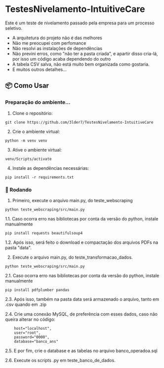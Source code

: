 # TestesNivelamento-IntuitiveCare

Este é um teste de nivelamento passado pela empresa para um processo seletivo.

- A arquitetura do projeto não é das melhores
- Não me preocupei com perfomance
- Não resolvi as instalações de dependências
- Não previni erros, como "não ter a pasta criada", e apartir disso cria-lá, por isso um código acaba dependendo do outro
- A tabela CSV salva, não está muito bem organizada como gostaria.
- E muitos outros detalhes...

## 📦 Como Usar

### Preparação do ambiente...
1. Clone o repositório:
```
git clone https://github.com/3lder7/TestesNivelamento-IntuitiveCare
```
2. Crie o ambiente virtual:
```
python -m venv venv
```
3. Ative o ambiente virtual:
```
venv/Scripts/activate
```
4. Instale as dependências necessárias:
```
pip install -r requirements.txt
```
### 🚀 Rodando
1. Primeiro, execute o arquivo main.py, do teste_webscraping
```
python teste_webscraping/src/main.py
```
1.1. Caso ocorra erro nas bibliotecas por conta da versão do python, instale manualmente
```
pip install requests beautifulsoup4
```
1.2. Após isso, será feito o download e compactação dos arquivos PDFs na pasta "data".

2. Execute o arquivo main.py, do teste_transformacao_dados.
```
python teste_webscraping/src/main.py
```
2.1. Caso ocorra erro nas bibliotecas por conta da versão do python, instale manualmente
```
pip install pdfplumber pandas
```
2.3. Após isso, também na pasta data será armazenado o arquivo, tanto em .csv quando em .zip

2.4. Crie uma conexão MySQL, de preferência com esses dados, caso não queira alterar no código:
```
    host="localhost",
    user="root",
    password="0000",
    database="banco_ans"
```
2.5. E por fim, crie o database e as tabelas no arquivo banco_operadoa.sql

2.6. Execute os scripts .py em teste_banco_de_dados. 
